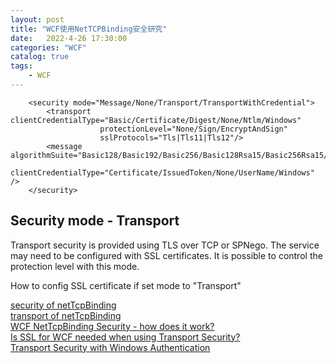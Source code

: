 ```yaml
---                
layout: post            
title: "WCF使用NetTCPBinding安全研究"                
date:   2022-4-26 17:30:00                 
categories: "WCF"                
catalog: true                
tags:                 
    - WCF                
---      
```



        <security mode="Message/None/Transport/TransportWithCredential">
            <transport clientCredentialType="Basic/Certificate/Digest/None/Ntlm/Windows"
                        protectionLevel="None/Sign/EncryptAndSign" 
                        sslProtocols="Tls|Tls11|Tls12"/>
            <message algorithmSuite="Basic128/Basic192/Basic256/Basic128Rsa15/Basic256Rsa15/TripleDes/TripleDesRsa15/Basic128Sha256/Basic192Sha256/TripleDesSha256/Basic128Sha256Rsa15/Basic192Sha256Rsa15/Basic256Sha256Rsa15/TripleDesSha256Rsa15"
                    clientCredentialType="Certificate/IssuedToken/None/UserName/Windows" />
        </security>

## Security mode - Transport	
Transport security is provided using TLS over TCP or SPNego. The service may need to be configured with SSL certificates. It is possible to control the protection level with this mode.    

How to config SSL certificate if set mode to "Transport"



[security of netTcpBinding](https://docs.microsoft.com/en-us/dotnet/framework/configure-apps/file-schema/wcf/security-of-nettcpbinding)   
[transport of netTcpBinding](https://docs.microsoft.com/en-us/dotnet/framework/configure-apps/file-schema/wcf/transport-of-nettcpbinding)  
[WCF NetTcpBinding Security - how does it work?](https://stackoverflow.com/q/2536522/7352168)  
[Is SSL for WCF needed when using Transport Security?](https://stackoverflow.com/a/6114626/7352168)  
[Transport Security with Windows Authentication](https://docs.microsoft.com/en-us/dotnet/framework/wcf/feature-details/transport-security-with-windows-authentication)  
